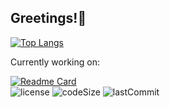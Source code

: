 ## Greetings!🥰

[![Top Langs](https://github-readme-stats.vercel.app/api/top-langs/?username=wilhelm-lee&layout=donut-vertical)](https://github.com/anuraghazra/github-readme-stats)

Currently working on:  

[![Readme Card](https://github-readme-stats.vercel.app/api/pin/?username=wilhelm-lee&repo=Compound)](https://github.com/anuraghazra/github-readme-stats)  
![license](https://img.shields.io/github/license/Wilhelm-Lee/Compound)
![codeSize](https://img.shields.io/github/languages/code-size/Wilhelm-Lee/Compound)
![lastCommit](https://img.shields.io/github/last-commit/Wilhelm-Lee/Compound)
